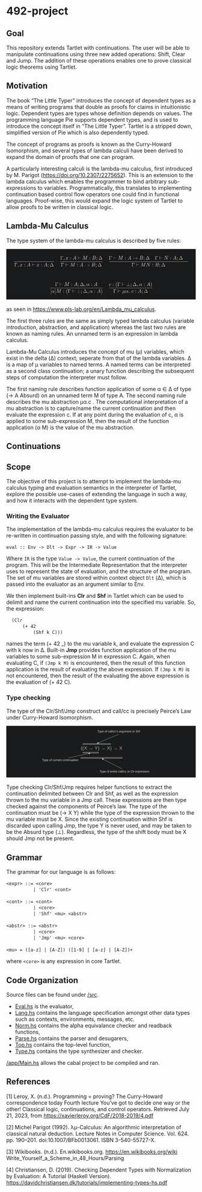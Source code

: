 # 492-project

## Goal

This repository extends Tartlet with continuations. The user will be able to manipulate
continuations using three new added operations: Shift, Clear and Jump. The addition of 
these operations enables one to prove classical logic theorems using Tartlet.

## Motivation

The book “The Little Typer” introduces the concept of dependent types as a means of writing
programs that double as proofs for claims in intuitionistic logic. Dependent types are types
whose definition depends on values. The programming language Pie supports dependent types,
and is used to introduce the concept itself in “The Little Typer”. Tartlet is a stripped 
down, simplified version of Pie which is also dependently typed.

The concept of programs as proofs is known as the Curry-Howard Isomorphism, and several types 
of lambda calculi have been derived to expand the domain of proofs that one can program. 

A particularly interesting calculi is the lambda-mu calculus,
first introduced by M. Parigot (https://doi.org/10.2307/2275652). This is an extension to the 
lambda calculus which enables the programmer to bind arbitrary sub-expressions to variables. 
Programmatically, this translates to implementing continuation based control flow operators 
one could find in functional languages. Proof-wise, this would expand the logic system of Tartlet 
to allow proofs to be written in classical logic.

## Lambda-Mu Calculus

The type system of the lambda-mu calculus is described by five rules:

![type.png](type.png) 

as seen in https://www.pls-lab.org/en/Lambda_mu_calculus.

The first three rules are the same as simply typed lambda calculus (variable introduction, abstraction, and application) whereas the last two rules are known as naming rules. An unnamed term is an expression in lambda calculus.

Lambda-Mu Calculus introduces the concept of mu (μ) variables, which exist in the delta (Δ) context; seperate from that of the lambda variables. Δ is a map of μ variables to named terms. A named terms can be interpreted as a second class continuation; a unary function describing the subsequent steps of computation the interpreter must follow.

The first naming rule describes function application of some α ∈ Δ of type (→ A Absurd) on an unnamed term M of type A. The second naming rule describes the mu abstraction μα.c . The computational interpretation of a mu abstraction is to capture/name the current continuation and then evaluate the expression c. If at any point during the evaluation of c, α is applied to some sub-expression M, then the result of the function application (α M) is the value of the mu abstraction.

## Continuations



## Scope

The objective of this project is to attempt to implement the lambda-mu calculus typing and evaluation
semantics in the interpreter of Tartlet, explore the possible use-cases of extending the language in
such a way, and how it interacts with the dependent type system.

### Writing the Evaluator

The implementation of the lambda-mu calculus requires the evaluator to be re-written in
continuation passing style, and with the following signature:
```
eval :: Env -> Dlt -> Expr -> IR -> Value
```
Where `IR` is the type `Value -> Value`, the current continuation of the program. This will be the Intermediate Representation that the interpreter uses to represent the state of evaluation, and the structure of the program. The set of mu variables are stored within context object `Dlt` (Δ), which is passed into the evaluator as an argument similar to Env.  

We then implement built-ins **Clr** and **Shf** in Tartlet which can be used to delimit and name the current continuation into the specified mu variable. So, the expression:
```
  (Clr
      (+ 42
          (Shf k C)))
```
names the term (+ 42 _) to the mu variable k, and evaluate the expression C with k now in Δ. Built-in **Jmp** provides function application of the mu variables to some sub-expression M in expression C. Again, when evaluating C, if `(Jmp k M)` is encountered, then the result of this function application is the result of evaluating the above expression. If `(Jmp k M)` is not encountered, then the result of the evaluating the above expression is the evaluation of (+ 42 C).

### Type checking

The type of the Clr/Shf/Jmp construct and call/cc is precisely Peirce’s Law under Curry-Howard Isomorphism.

![type1.png](type1.png)

Type checking Clr/Shf/Jmp requires helper functions to extract the continuation delimited between Clr and Shf, as well as the expression thrown to the mu variable in a Jmp call.
These expressions are then type checked against the components of Peirce’s law. The type of the continuation must be (→ X Y) while the type of the expression thrown to the mu variable must be X.
Since the existing continuation within Shf is discarded upon calling Jmp, the type Y is never used, and may be taken to be the Absurd type (⊥). Regardless, the type of the shift body must be X should Jmp not be present. 

## Grammar

The grammar for our language is as follows:

```
<expr> ::= <core>
          | 'Clr' <cont>

<cont> ::= <cont>
          | <core>
          | 'Shf' <mu> <abstr>

<abstr> ::= <abstr>
          | <core>
          | 'Jmp' <mu> <core>

<mu> = ([a-z] | [A-Z]) ([1-9] | [a-z] | [A-Z])+
```
where `<core>` is any expression in core Tartlet.

## Code Organization

Source files can be found under [/src](/src). 
  
  - [Eval.hs](/src/Eval.hs) is the evaluator,
  - [Lang.hs](/src/Lang.hs) contains the language specification amongst other data types such as contexts, environments, messages, etc.
  - [Norm.hs](/src/Norm.hs) contains the alpha equivalance checker and readback functions,
  - [Parse.hs](/src/Parse.hs) contains the parser and desugarers,
  - [Top.hs](/src/Top.hs) contains the top-level function,
  - [Type.hs](/src/Type.hs) contains the type synthesizer and checker.

[/app/Main.hs](/app/Main.hs) allows the cabal project to be compiled and ran.

## References

[1] Leroy, X. (n.d.). Programming = proving? The Curry-Howard correspondence today Fourth lecture You’ve got to decide one way or the other! Classical logic, continuations, and control operators. Retrieved July 21, 2023, from https://xavierleroy.org/CdF/2018-2019/4.pdf

[2] Michel Parigot (1992). λμ-Calculus: An algorithmic interpretation of classical natural deduction. Lecture Notes in Computer Science. Vol. 624. pp. 190–201. doi:10.1007/BFb0013061. ISBN 3-540-55727-X.

[‌3] Wikibooks. (n.d.). En.wikibooks.org. https://en.wikibooks.org/wiki Write_Yourself_a_Scheme_in_48_Hours/Parsing

[4] Christiansen, D. (2019). Checking Dependent Types with Normalization by Evaluation: A Tutorial (Haskell Version). https://davidchristiansen.dk/tutorials/implementing-types-hs.pdf

